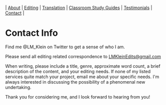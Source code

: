 
| [About](index.md) | [Editing](editing.md) | [Translation](translation.md) | [Classroom Study Guides](education.md) | [Testimonials](testimonials.md) | [Contact](contact.md) |



# Contact Info
Find me @LM_Klein on Twitter to get a sense of who I am.

Please send all editing related correspondence to LMKleinEdits@gmail.com

When writing, please include a title, genre, approximate word count, a brief description of the content, and your editing needs. If none of my listed services quite match your project, email me about your specific needs. I'm always interested in discussing the possibility of a phenomenal new undertaking. 

Thank you for considering me, and I look forward to hearing from you!
